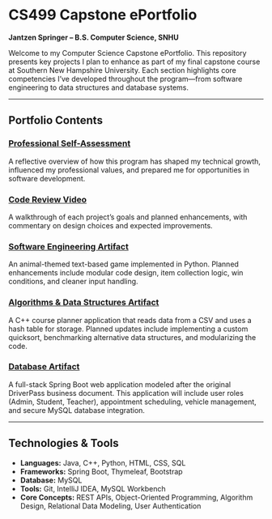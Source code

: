 # CS499 Capstone ePortfolio  
**Jantzen Springer – B.S. Computer Science, SNHU**

Welcome to my Computer Science Capstone ePortfolio. This repository presents key projects I plan to enhance as part of my final capstone course at Southern New Hampshire University. Each section highlights core competencies I’ve developed throughout the program—from software engineering to data structures and database systems.

---

## Portfolio Contents

### [Professional Self-Assessment](self-assessment.md)  
A reflective overview of how this program has shaped my technical growth, influenced my professional values, and prepared me for opportunities in software development.

### [Code Review Video](enhancement-video/enhancement-video.md)  
A walkthrough of each project’s goals and planned enhancements, with commentary on design choices and expected improvements.

### [Software Engineering Artifact](software/narrative.md)  
An animal-themed text-based game implemented in Python. Planned enhancements include modular code design, item collection logic, win conditions, and cleaner input handling.

### [Algorithms & Data Structures Artifact](algorithms/narrative.md)  
A C++ course planner application that reads data from a CSV and uses a hash table for storage. Planned updates include implementing a custom quicksort, benchmarking alternative data structures, and modularizing the code.

### [Database Artifact](database/narrative.md)  
A full-stack Spring Boot web application modeled after the original DriverPass business document. This application will include user roles (Admin, Student, Teacher), appointment scheduling, vehicle management, and secure MySQL database integration.

---

## Technologies & Tools

- **Languages:** Java, C++, Python, HTML, CSS, SQL  
- **Frameworks:** Spring Boot, Thymeleaf, Bootstrap  
- **Database:** MySQL  
- **Tools:** Git, IntelliJ IDEA, MySQL Workbench  
- **Core Concepts:** REST APIs, Object-Oriented Programming, Algorithm Design, Relational Data Modeling, User Authentication

